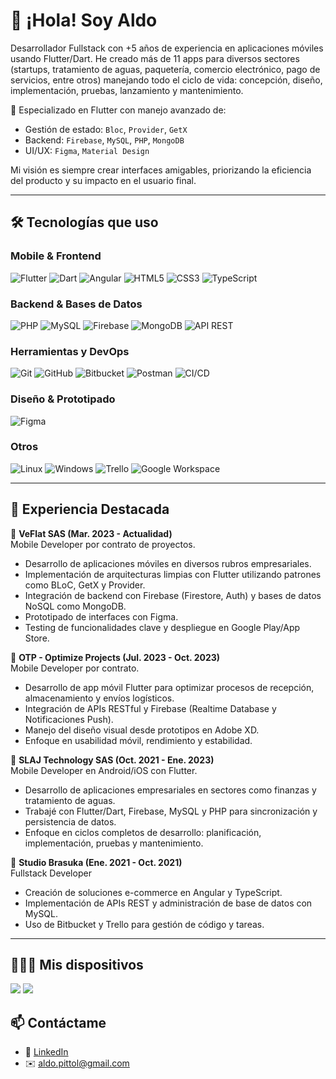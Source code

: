 # 👋 ¡Hola! Soy Aldo

Desarrollador Fullstack con +5 años de experiencia en aplicaciones móviles usando Flutter/Dart. He creado más de 11 apps para diversos sectores (startups, tratamiento de aguas, paquetería, comercio electrónico, pago de servicios, entre otros) manejando todo el ciclo de vida: concepción, diseño, implementación, pruebas, lanzamiento y mantenimiento. 

🔧 Especializado en Flutter con manejo avanzado de:
- Gestión de estado: `Bloc`, `Provider`, `GetX`
- Backend: `Firebase`, `MySQL`, `PHP`, `MongoDB`
- UI/UX: `Figma`, `Material Design`

Mi visión es siempre crear interfaces amigables, priorizando la eficiencia del producto y su impacto en el usuario final.

---

## 🛠️ Tecnologías que uso

### Mobile & Frontend
![Flutter](https://img.shields.io/badge/Flutter-02569B?style=for-the-badge&logo=flutter&logoColor=white)
![Dart](https://img.shields.io/badge/Dart-0175C2?style=for-the-badge&logo=dart&logoColor=white)
![Angular](https://img.shields.io/badge/Angular-DD0031?style=for-the-badge&logo=angular&logoColor=white)
![HTML5](https://img.shields.io/badge/HTML5-E34F26?style=for-the-badge&logo=html5&logoColor=white)
![CSS3](https://img.shields.io/badge/CSS3-1572B6?style=for-the-badge&logo=css3&logoColor=white)
![TypeScript](https://img.shields.io/badge/TypeScript-3178C6?style=for-the-badge&logo=typescript&logoColor=white)

### Backend & Bases de Datos
![PHP](https://img.shields.io/badge/PHP-777BB4?style=for-the-badge&logo=php&logoColor=white)
![MySQL](https://img.shields.io/badge/MySQL-005C84?style=for-the-badge&logo=mysql&logoColor=white)
![Firebase](https://img.shields.io/badge/Firebase-FFCA28?style=for-the-badge&logo=firebase&logoColor=black)
![MongoDB](https://img.shields.io/badge/MongoDB-47A248?style=for-the-badge&logo=mongodb&logoColor=white)
![API REST](https://img.shields.io/badge/REST%20API-005571?style=for-the-badge&logo=api&logoColor=white)

### Herramientas y DevOps
![Git](https://img.shields.io/badge/Git-F05032?style=for-the-badge&logo=git&logoColor=white)
![GitHub](https://img.shields.io/badge/GitHub-181717?style=for-the-badge&logo=github&logoColor=white)
![Bitbucket](https://img.shields.io/badge/Bitbucket-0747a6?style=for-the-badge&logo=bitbucket&logoColor=white)
![Postman](https://img.shields.io/badge/Postman-FF6C37?style=for-the-badge&logo=postman&logoColor=white)
![CI/CD](https://img.shields.io/badge/CI%2FCD-blue?style=for-the-badge)

### Diseño & Prototipado
![Figma](https://img.shields.io/badge/Figma-F24E1E?style=for-the-badge&logo=figma&logoColor=white)

### Otros
![Linux](https://img.shields.io/badge/Linux-FCC624?style=for-the-badge&logo=linux&logoColor=black)
![Windows](https://img.shields.io/badge/Windows-0078D6?style=for-the-badge&logo=windows&logoColor=white)
![Trello](https://img.shields.io/badge/Trello-0052CC?style=for-the-badge&logo=trello&logoColor=white)
![Google Workspace](https://img.shields.io/badge/Google_Workspace-4285F4?style=for-the-badge&logo=googleworkspace&logoColor=white)

---

## 💼 Experiencia Destacada

🔹 **VeFlat SAS (Mar. 2023 - Actualidad)**  
Mobile Developer por contrato de proyectos.  
- Desarrollo de aplicaciones móviles en diversos rubros empresariales.  
- Implementación de arquitecturas limpias con Flutter utilizando patrones como BLoC, GetX y Provider.  
- Integración de backend con Firebase (Firestore, Auth) y bases de datos NoSQL como MongoDB.  
- Prototipado de interfaces con Figma.
- Testing de funcionalidades clave y despliegue en Google Play/App Store.

🔹 **OTP - Optimize Projects (Jul. 2023 - Oct. 2023)**  
Mobile Developer por contrato.  
- Desarrollo de app móvil Flutter para optimizar procesos de recepción, almacenamiento y envíos logísticos.  
- Integración de APIs RESTful y Firebase (Realtime Database y Notificaciones Push).  
- Manejo del diseño visual desde prototipos en Adobe XD.  
- Enfoque en usabilidad móvil, rendimiento y estabilidad.

🔹 **SLAJ Technology SAS (Oct. 2021 - Ene. 2023)**  
Mobile Developer en Android/iOS con Flutter.  
- Desarrollo de aplicaciones empresariales en sectores como finanzas y tratamiento de aguas.  
- Trabajé con Flutter/Dart, Firebase, MySQL y PHP para sincronización y persistencia de datos.  
- Enfoque en ciclos completos de desarrollo: planificación, implementación, pruebas y mantenimiento.

🔹 **Studio Brasuka (Ene. 2021 - Oct. 2021)**  
Fullstack Developer 
- Creación de soluciones e-commerce en Angular y TypeScript.  
- Implementación de APIs REST y administración de base de datos con MySQL.  
- Uso de Bitbucket y Trello para gestión de código y tareas.

---

## 👨🏻‍💻 Mis dispositivos

<img src="https://img.shields.io/badge/Lenovo-Legion_5-EB001B?style=for-the-badge&logo=lenovo&logoColor=white"/> 
<img src="https://img.shields.io/badge/Apple-MacBook_Air_2025-333333?style=for-the-badge&logo=apple&logoColor=white"/>

## 📫 Contáctame

- 💼 [LinkedIn](https://www.linkedin.com/in/aldobarreto/)
- ✉️ aldo.pittol@gmail.com

